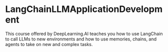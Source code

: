 # LangChainLLMApplicationDevelopment
This course offered by DeepLearning.AI teaches you how to use LangChain to call LLMs to new environments and how to use memories, chains, and agents to take on new and complex tasks.
